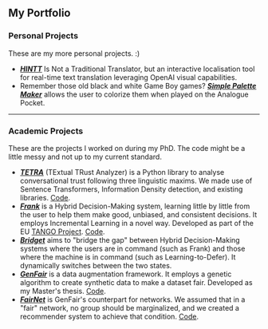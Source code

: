 ## My Portfolio

### Personal Projects
These are my more personal projects. :)

- **[_HINTT_](https://github.com/FedericoMz/HINTT)** Is Not a Traditional Translator, but an interactive localisation tool for real-time text translation leveraging OpenAI visual capabilities.
- Remember those old black and white Game Boy games? **[_Simple Palette Maker_](https://github.com/FedericoMz/SimplePaletteMaker)** allows the user to colorize them when played on the Analogue Pocket.

---
### Academic Projects
These are the projects I worked on during my PhD. The code might be a little messy and not up to my current standard.

- **[_TETRA_](https://link.springer.com/chapter/10.1007/978-3-031-78980-9_23)** (TExtual TRust Analyzer) is a Python library to analyse conversational trust following three linguistic maxims. We made use of Sentence Transformers, Information Density detection, and existing libraries. [Code](https://github.com/simonamazzarino/TETRA/).
- **[_Frank_](https://link.springer.com/chapter/10.1007/978-3-031-58553-1_19)** is a Hybrid Decision-Making system, learning little by little from the user to help them make good, unbiased, and consistent decisions. It employs Incremental Learning in a novel way. Developed as part of the EU [TANGO Project](https://tango-horizon.eu/). [Code](https://github.com/FedericoMz/Frank/).
- **[_Bridget_](https://arxiv.org/abs/2409.19415)** aims to "bridge the gap" between Hybrid Decision-Making systems where the users are in command (such as Frank) and those where the machine is in command (such as Learning-to-Defer). It dynamically switches between the two states.
- **[_GenFair_](https://link.springer.com/chapter/10.1007/978-3-031-58553-1_19)** is a data augmentation framework. It employs a genetic algorithm to create synthetic data to make a dataset fair. Developed as my Master's thesis. [Code](https://github.com/FedericoMz/GenFair).
- **[_FairNet_](https://link.springer.com/chapter/10.1007/978-3-031-78541-2_9)** is GenFair's counterpart for networks. We assumed that in a "fair" network, no group should be marginalized, and we created a recommender system to achieve that condition. [Code](https://github.com/FedericoMz/FairNet).
